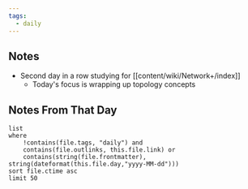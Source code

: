 ```yaml
---
tags:
  - daily
---
```

## Notes

- Second day in a row studying for [[content/wiki/Network+/index]]
	- Today's focus is wrapping up topology concepts

## Notes From That Day

```dataview
list
where
	!contains(file.tags, "daily") and
	contains(file.outlinks, this.file.link) or
	contains(string(file.frontmatter), string(dateformat(this.file.day,"yyyy-MM-dd")))
sort file.ctime asc
limit 50
```